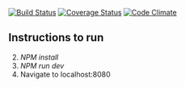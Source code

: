 [![Build Status](https://travis-ci.org/andela-doni/headlines-nfa.svg?branch=master)](https://travis-ci.org/andela-doni/headlines-nfa)
[![Coverage Status](https://coveralls.io/repos/github/andela/legolas-cfh/badge.svg?branch=ch-coveralls-integration-143342735)](https://coveralls.io/github/andela/legolas-cfh?branch=ch-coveralls-integration-143342735)
[![Code Climate](https://codeclimate.com/github/codeclimate/codeclimate/badges/gpa.svg)](https://codeclimate.com/github/codeclimate/codeclimate)
## Instructions to run
2. *NPM install*
3. *NPM run dev*
4. Navigate to localhost:8080



